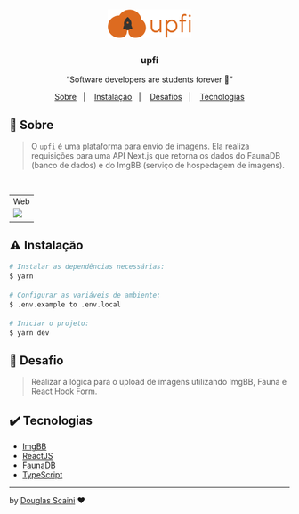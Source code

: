 <h1 align="center"><img src="./.github/logo.svg" width="150px"/></h1>

<h3 align="center">upfi</h3>

<p align="center">“Software developers are students forever 🧠”</p>

<p align="center">
  <a href="#about">Sobre</a>&nbsp;&nbsp;&nbsp;|&nbsp;&nbsp;&nbsp;
  <a href="#install">Instalação</a>&nbsp;&nbsp;&nbsp;|&nbsp;&nbsp;&nbsp;
  <a href="#challenge">Desafios</a>&nbsp;&nbsp;&nbsp;|&nbsp;&nbsp;&nbsp;
  <a href="#technologies">Tecnologias</a>
</p>

## :speech_balloon: Sobre <a name="about"></a>

> O `upfi` é uma plataforma para envio de imagens. Ela realiza requisições para uma API Next.js que retorna os dados do FaunaDB (banco de dados) e do ImgBB (serviço de hospedagem de imagens).

<br />
<table>
  <tr>
    <td colspan="1">Web</td>
  </tr>
  <tr>
    <td><img src="./.github/gif.gif" width="100%" /></td></td>
  </tr>
</table>

## :warning: Instalação <a name="install"></a>

```bash
# Instalar as dependências necessárias:
$ yarn

# Configurar as variáveis de ambiente:
$ .env.example to .env.local

# Iniciar o projeto:
$ yarn dev

```

## :triangular_flag_on_post: Desafio <a name="challenge"></a>

> Realizar a lógica para o upload de imagens utilizando ImgBB, Fauna e React Hook Form.

## :heavy_check_mark: Tecnologias <a name="technologies"></a>

- [ImgBB](https://pt-br.imgbb.com/)
- [ReactJS](https://pt-br.reactjs.org/)
- [FaunaDB](https://fauna.com/)
- [TypeScript](https://www.typescriptlang.org/)

---

by [Douglas Scaini](https://www.github.com/douglasscaini) ❤️
